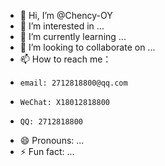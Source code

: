 - 👋 Hi, I’m @Chency-OY
- 👀 I’m interested in ...
- 🌱 I’m currently learning ...
- 💞️ I’m looking to collaborate on ...
- 📫 How to reach me：
-     email: 2712818800@qq.com
-     WeChat: X18012818800
-     QQ: 2712818800
- 😄 Pronouns: ...
- ⚡ Fun fact: ...

<!---
Chency-OY/Chency-OY is a ✨ special ✨ repository because its `README.md` (this file) appears on your GitHub profile.
You can click the Preview link to take a look at your changes.
--->
